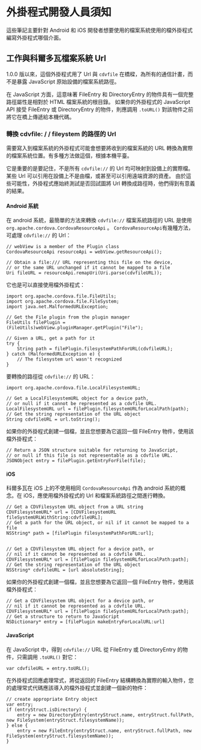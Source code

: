 <!---
    Licensed to the Apache Software Foundation (ASF) under one
    or more contributor license agreements.  See the NOTICE file
    distributed with this work for additional information
    regarding copyright ownership.  The ASF licenses this file
    to you under the Apache License, Version 2.0 (the
    "License"); you may not use this file except in compliance
    with the License.  You may obtain a copy of the License at

      http://www.apache.org/licenses/LICENSE-2.0

    Unless required by applicable law or agreed to in writing,
    software distributed under the License is distributed on an
    "AS IS" BASIS, WITHOUT WARRANTIES OR CONDITIONS OF ANY
    KIND, either express or implied.  See the License for the
    specific language governing permissions and limitations
    under the License.
-->

# 外掛程式開發人員須知

這些筆記主要針對 Android 和 iOS 開發者想要使用的檔案系統使用的檔外掛程式編寫外掛程式哪個介面。

## 工作與科爾多瓦檔案系統 Url

1.0.0 版以來，這個外掛程式用了 Url 與 `cdvfile` 在橋樑，為所有的通信計畫，而不是暴露 JavaScript 原始設備的檔案系統路徑。

在 JavaScript 方面，這意味著 FileEntry 和 DirectoryEntry 的物件具有一個完整路徑屬性是相對於 HTML 檔案系統的根目錄。 如果你的外掛程式的 JavaScript API 接受 FileEntry 或 DirectoryEntry 的物件，則應調用 `.toURL()` 對該物件之前將它在橋上傳遞給本機代碼。

### 轉換 cdvfile: / / fileystem 的路徑的 Url

需要寫入到檔案系統的外掛程式可能會想要將收到的檔案系統的 URL 轉換為實際的檔案系統位置。有多種方法做這個，根據本機平臺。

它是重要的是要記住，不是所有 `cdvfile://` 的 Url 均可映射到設備上的實際檔。 某些 Url 可以引用在設備上不是由檔，或甚至可以引用遠端資源的資產。 由於這些可能性，外掛程式應始終測試是否回試圖將 Url 轉換成路徑時，他們得到有意義的結果。

#### Android 系統

在 android 系統，最簡單的方法來轉換 `cdvfile://` 檔案系統路徑的 URL 是使用 `org.apache.cordova.CordovaResourceApi` 。 `CordovaResourceApi`有幾種方法，可處理 `cdvfile://` 的 Url：

    // webView is a member of the Plugin class
    CordovaResourceApi resourceApi = webView.getResourceApi();
    
    // Obtain a file:/// URL representing this file on the device,
    // or the same URL unchanged if it cannot be mapped to a file
    Uri fileURL = resourceApi.remapUri(Uri.parse(cdvfileURL));
    

它也是可以直接使用檔外掛程式：

    import org.apache.cordova.file.FileUtils;
    import org.apache.cordova.file.FileSystem;
    import java.net.MalformedURLException;
    
    // Get the File plugin from the plugin manager
    FileUtils filePlugin = (FileUtils)webView.pluginManager.getPlugin("File");
    
    // Given a URL, get a path for it
    try {
        String path = filePlugin.filesystemPathForURL(cdvfileURL);
    } catch (MalformedURLException e) {
        // The filesystem url wasn't recognized
    }
    

要轉換的路徑從 `cdvfile://` 的 URL：

    import org.apache.cordova.file.LocalFilesystemURL;
    
    // Get a LocalFilesystemURL object for a device path,
    // or null if it cannot be represented as a cdvfile URL.
    LocalFilesystemURL url = filePlugin.filesystemURLforLocalPath(path);
    // Get the string representation of the URL object
    String cdvfileURL = url.toString();
    

如果你的外掛程式創建一個檔，並且您想要為它返回一個 FileEntry 物件，使用該檔外掛程式：

    // Return a JSON structure suitable for returning to JavaScript,
    // or null if this file is not representable as a cdvfile URL.
    JSONObject entry = filePlugin.getEntryForFile(file);
    

#### iOS

科爾多瓦在 iOS 上的不使用相同 `CordovaResourceApi` 作為 android 系統的概念。在 iOS，應使用檔外掛程式的 Url 和檔案系統路徑之間進行轉換。

    // Get a CDVFilesystem URL object from a URL string
    CDVFilesystemURL* url = [CDVFilesystemURL fileSystemURLWithString:cdvfileURL];
    // Get a path for the URL object, or nil if it cannot be mapped to a file
    NSString* path = [filePlugin filesystemPathForURL:url];
    
    
    // Get a CDVFilesystem URL object for a device path, or
    // nil if it cannot be represented as a cdvfile URL.
    CDVFilesystemURL* url = [filePlugin fileSystemURLforLocalPath:path];
    // Get the string representation of the URL object
    NSString* cdvfileURL = [url absoluteString];
    

如果你的外掛程式創建一個檔，並且您想要為它返回一個 FileEntry 物件，使用該檔外掛程式：

    // Get a CDVFilesystem URL object for a device path, or
    // nil if it cannot be represented as a cdvfile URL.
    CDVFilesystemURL* url = [filePlugin fileSystemURLforLocalPath:path];
    // Get a structure to return to JavaScript
    NSDictionary* entry = [filePlugin makeEntryForLocalURL:url]
    

#### JavaScript

在 JavaScript 中，得到 `cdvfile://` URL 從 FileEntry 或 DirectoryEntry 的物件，只需調用 `.toURL()` 對它：

    var cdvfileURL = entry.toURL();
    

在外掛程式回應處理常式，將從返回的 FileEntry 結構轉換為實際的輸入物件，您的處理常式代碼應該導入的檔外掛程式並創建一個新的物件：

    // create appropriate Entry object
    var entry;
    if (entryStruct.isDirectory) {
        entry = new DirectoryEntry(entryStruct.name, entryStruct.fullPath, new FileSystem(entryStruct.filesystemName));
    } else {
        entry = new FileEntry(entryStruct.name, entryStruct.fullPath, new FileSystem(entryStruct.filesystemName));
    }
